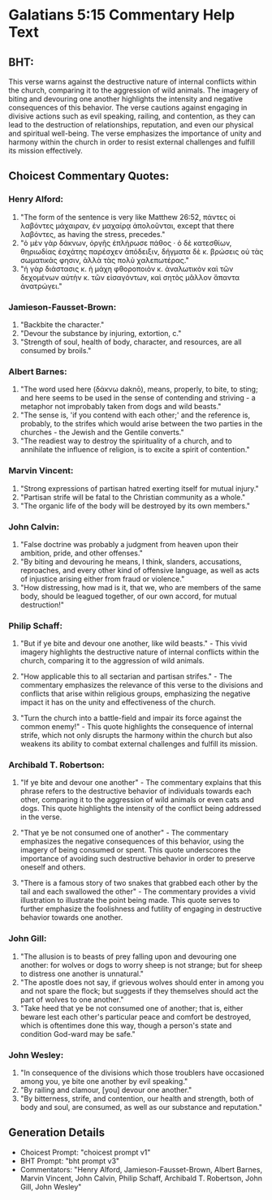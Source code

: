 # Galatians 5:15 Commentary Help Text

## BHT:
This verse warns against the destructive nature of internal conflicts within the church, comparing it to the aggression of wild animals. The imagery of biting and devouring one another highlights the intensity and negative consequences of this behavior. The verse cautions against engaging in divisive actions such as evil speaking, railing, and contention, as they can lead to the destruction of relationships, reputation, and even our physical and spiritual well-being. The verse emphasizes the importance of unity and harmony within the church in order to resist external challenges and fulfill its mission effectively.

## Choicest Commentary Quotes:
### Henry Alford:
1. "The form of the sentence is very like Matthew 26:52, πάντες οἱ λαβόντες μάχαιραν, ἐν μαχαίρᾳ ἀπολοῦνται, except that there λαβόντες, as having the stress, precedes." 
2. "ὁ μὲν γὰρ δάκνων, ὀργῆς ἐπλήρωσε πάθος · ὁ δὲ κατεσθίων, θηριωδίας ἐσχάτης παρέσχεν ἀπόδειξιν, δήγματα δὲ κ. βρώσεις οὐ τὰς σωματικάς φησιν, ἀλλὰ τὰς πολὺ χαλεπωτέρας." 
3. "ἡ γὰρ διάστασις κ. ἡ μάχη φθοροποιὸν κ. ἀναλωτικὸν καὶ τῶν δεχομένων αὐτὴν κ. τῶν εἰσαγόντων, καὶ σητὸς μᾶλλον ἅπαντα ἀνατρώγει."

### Jamieson-Fausset-Brown:
1. "Backbite the character." 
2. "Devour the substance by injuring, extortion, c." 
3. "Strength of soul, health of body, character, and resources, are all consumed by broils."

### Albert Barnes:
1. "The word used here (δάκνω daknō), means, properly, to bite, to sting; and here seems to be used in the sense of contending and striving - a metaphor not improbably taken from dogs and wild beasts."
2. "The sense is, 'if you contend with each other;' and the reference is, probably, to the strifes which would arise between the two parties in the churches - the Jewish and the Gentile converts."
3. "The readiest way to destroy the spirituality of a church, and to annihilate the influence of religion, is to excite a spirit of contention."

### Marvin Vincent:
1. "Strong expressions of partisan hatred exerting itself for mutual injury."
2. "Partisan strife will be fatal to the Christian community as a whole."
3. "The organic life of the body will be destroyed by its own members."

### John Calvin:
1. "False doctrine was probably a judgment from heaven upon their ambition, pride, and other offenses."
2. "By biting and devouring he means, I think, slanders, accusations, reproaches, and every other kind of offensive language, as well as acts of injustice arising either from fraud or violence."
3. "How distressing, how mad is it, that we, who are members of the same body, should be leagued together, of our own accord, for mutual destruction!"

### Philip Schaff:
1. "But if ye bite and devour one another, like wild beasts." - This vivid imagery highlights the destructive nature of internal conflicts within the church, comparing it to the aggression of wild animals. 

2. "How applicable this to all sectarian and partisan strifes." - The commentary emphasizes the relevance of this verse to the divisions and conflicts that arise within religious groups, emphasizing the negative impact it has on the unity and effectiveness of the church.

3. "Turn the church into a battle-field and impair its force against the common enemy!" - This quote highlights the consequence of internal strife, which not only disrupts the harmony within the church but also weakens its ability to combat external challenges and fulfill its mission.

### Archibald T. Robertson:
1. "If ye bite and devour one another" - The commentary explains that this phrase refers to the destructive behavior of individuals towards each other, comparing it to the aggression of wild animals or even cats and dogs. This quote highlights the intensity of the conflict being addressed in the verse.

2. "That ye be not consumed one of another" - The commentary emphasizes the negative consequences of this behavior, using the imagery of being consumed or spent. This quote underscores the importance of avoiding such destructive behavior in order to preserve oneself and others.

3. "There is a famous story of two snakes that grabbed each other by the tail and each swallowed the other" - The commentary provides a vivid illustration to illustrate the point being made. This quote serves to further emphasize the foolishness and futility of engaging in destructive behavior towards one another.

### John Gill:
1. "The allusion is to beasts of prey falling upon and devouring one another: for wolves or dogs to worry sheep is not strange; but for sheep to distress one another is unnatural."
2. "The apostle does not say, if grievous wolves should enter in among you and not spare the flock; but suggests if they themselves should act the part of wolves to one another."
3. "Take heed that ye be not consumed one of another; that is, either beware lest each other's particular peace and comfort be destroyed, which is oftentimes done this way, though a person's state and condition God-ward may be safe."

### John Wesley:
1. "In consequence of the divisions which those troublers have occasioned among you, ye bite one another by evil speaking."
2. "By railing and clamour, [you] devour one another."
3. "By bitterness, strife, and contention, our health and strength, both of body and soul, are consumed, as well as our substance and reputation."


## Generation Details
- Choicest Prompt: "choicest prompt v1"
- BHT Prompt: "bht prompt v3"
- Commentators: "Henry Alford, Jamieson-Fausset-Brown, Albert Barnes, Marvin Vincent, John Calvin, Philip Schaff, Archibald T. Robertson, John Gill, John Wesley"
